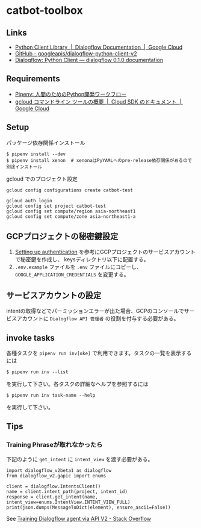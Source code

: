 catbot-toolbox
==============


Links
-----

- [Python Client Library  |  Dialogflow Documentation  |  Google Cloud](https://cloud.google.com/dialogflow/docs/reference/libraries/python)
- [GitHub - googleapis/dialogflow-python-client-v2](https://github.com/googleapis/dialogflow-python-client-v2)
- [Dialogflow: Python Client — dialogflow 0.1.0 documentation](https://dialogflow-python-client-v2.readthedocs.io/en/latest/)


Requirements
------------

- [Pipenv: 人間のためのPython開発ワークフロー](https://pipenv-ja.readthedocs.io/ja/translate-ja/)
- [gcloud コマンドライン ツールの概要  |  Cloud SDK のドキュメント  |  Google Cloud](https://cloud.google.com/sdk/gcloud/)


Setup
-----

パッケージ依存関係インストール

```
$ pipenv install --dev
$ pipenv install xenon  # xenonaはPyYAMLへのpre-release依存関係があるので別途インストール
```

gcloud でのプロジェクト設定


```
gcloud config configurations create catbot-test

gcloud auth login
gcloud config set project catbot-test
gcloud config set compute/region asia-northeast1
gcloud config set compute/zone asia-northeast1-a
```


GCPプロジェクトの秘密鍵設定
---------------------------

1. [Setting up authentication](https://dialogflow.com/docs/reference/v2-auth-setup) を参考にGCPプロジェクトのサービスアカウントで秘密鍵を作成し、 keysディレクトリ以下に配置する。
2. `.env.example` ファイルを `.env` ファイルにコピーし、 `GOOGLE_APPLICATION_CREDENTIALS` を変更する。


サービスアカウントの設定
------------------------

intentの取得などでパーミッションエラーが出た場合、GCPのコンソールでサービスアカウントに `Dialogflow API 管理者` の役割を付与する必要がある。


invoke tasks
------------

各種タスクを `pipenv run inv[oke]` で利用できます。タスクの一覧を表示するには

```
$ pipenv run inv --list
```

を実行して下さい。各タスクの詳細なヘルプを参照するには

```
$ pipenv run inv task-name --help
```

を実行して下さい。


Tips 
----

### Training Phraseが取れなかったら

下記のように `get_intent` に `intent_view` を渡す必要がある。

```
import dialogflow_v2beta1 as dialogflow
from dialogflow_v2.gapic import enums

client = dialogflow.IntentsClient()
name = client.intent_path(project, intent_id)
response = client.get_intent(name, intent_view=enums.IntentView.INTENT_VIEW_FULL)
print(json.dumps(MessageToDict(element), ensure_ascii=False))
```

See [Training Dialogflow agent via API V2 - Stack Overflow](https://stackoverflow.com/questions/50149514/training-dialogflow-agent-via-api-v2)
